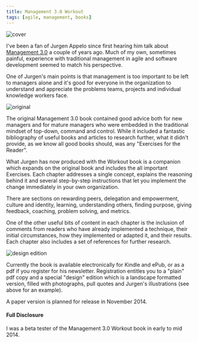 ```yaml
---
title: Management 3.0 Workout
tags: [agile, management, books]
---
```


![cover](/assets/img/posts/management-30-workout/management-30-workout.png)

I've been a fan of Jurgen Appelo since first hearing him talk about [Management 3.0](http://www.management30.com/)
a couple of years ago. Much of my own, sometimes painful, experience with
traditional management in agile and software development seemed to match
his perspective.

One of Jurgen's main points is that management is too important to be left to
managers alone and it's good for everyone in the organization to understand and appreciate
the problems teams, projects and individual knowledge workers face.

![original](/assets/img/posts/management-30-workout/management-30.png)

The original Management 3.0 book contained good advice both for new managers
and for mature managers who were embedded in the traditional mindset of top-down,
command and control. While it included a fantastic bibliography of useful books
and articles to research further, what it didn't provide, as we know all
good books should, was any "Exercises for the Reader".

What Jurgen has now produced with the Workout book is a companion which expands
on the original book and includes the all important Exercises. Each chapter addresses
a single concept, explains the reasoning behind it and several step-by-step
instructions that let you implement the change immediately in your own organization.

There are sections on rewarding peers, delegation and empowerment, culture and
identity, learning, understanding others, finding purpose, giving feedback, coaching,
problem solving, and metrics.

One of the other useful bits of content in each chapter is the inclusion of
comments from readers who have already implemented a technique, their initial
circumstances, how they implemented or adapted it, and their results. Each
chapter also includes a set of references for further research.

![design edition](/assets/img/posts/management-30-workout/design-edition.png)

Currently the book is available electronically for Kindle and ePub, or as a
pdf if you register for his newsletter. Registration entitles you to a "plain"
pdf copy and a special "design" edition which is a landscape formatted
version, filled with photographs, pull quotes and Jurgen's illustrations
(see above for an example).

A paper version is planned for release in November 2014.

<div class="alert alert-info">
<h4>Full Disclosure</h4>
I was a beta tester of the Management 3.0 Workout book in early to mid 2014.
</div>
